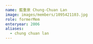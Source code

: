 ```yaml
---
name: 藍重泉 Chung-Chuan Lan 
image: images/members/1095421103.jpg 
role: formerMem
enteryear: 2006
aliases:
  - chung chuan lan
---
```

